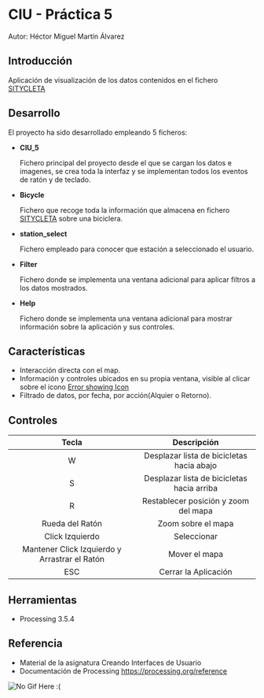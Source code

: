 # CIU - Práctica 5

Autor: Héctor Miguel Martín Álvarez

## Introducción

Aplicación de visualización de los datos contenidos en el fichero [SITYCLETA]()

## Desarrollo

El proyecto ha sido desarrollado empleando 5 ficheros: 
  - <b>CIU_5</b> </br><p>Fichero principal del proyecto desde el que se cargan los datos e imagenes, se crea toda la interfaz y se implementan todos los eventos de ratón y de teclado.</p>
  - <b>Bicycle</b> </br><p>Fichero que recoge toda la información que almacena en fichero [SITYCLETA]() sobre una biciclera.</p>
  - <b>station_select</b> </br><p>Fichero empleado para conocer que estación a seleccionado el usuario.</p>
  - <b>Filter</b> </br><p>Fichero donde se implementa una ventana adicional para aplicar filtros a los datos mostrados.</p>
  - <b>Help</b> </br><p>Fichero donde se implementa una ventana adicional para mostrar información sobre la aplicación y sus controles.</p>

## Características

  - Interacción directa con el map.
  - Información y controles ubicados en su propia ventana, visible al clicar sobre el icono [Error showing Icon]()
  - Filtrado de datos, por fecha, por acción(Alquier o Retorno).

## Controles

|Tecla|Descripción|
|:---:|:----------:|
|W|Desplazar lista de bicicletas hacia abajo|
|S|Desplazar lista de bicicletas hacia arriba|
|R|Restablecer posición y zoom del mapa|
|Rueda del Ratón|Zoom sobre el mapa|
|Click Izquierdo|Seleccionar|
|Mantener Click Izquierdo y Arrastrar el Ratón|Mover el mapa|
|ESC|Cerrar la Aplicación|

## Herramientas
  - Processing 3.5.4
## Referencia
  - Material de la asignatura Creando Interfaces de Usuario
  - Documentación de Processing https://processing.org/reference

![No Gif Here :(](https://github.com/HectorMartinAlvarez/CIU_5/blob/main/out-min.gif)
